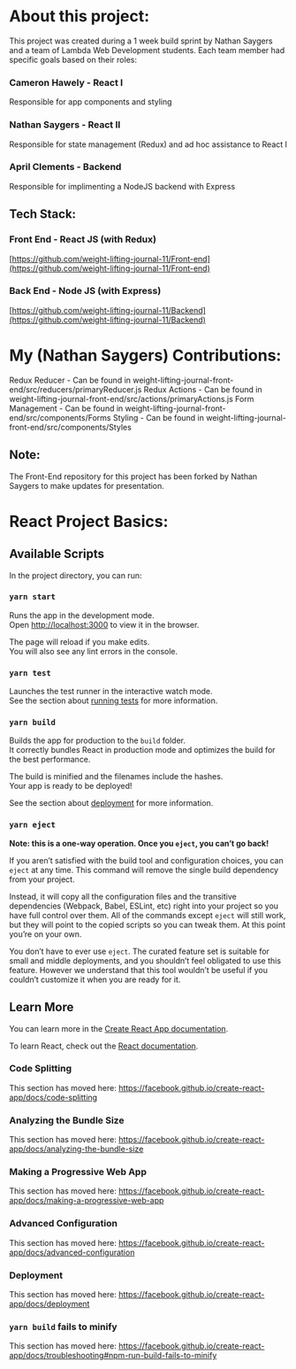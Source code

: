 # About this project:

This project was created during a 1 week build sprint by Nathan Saygers and a team of Lambda Web Development students.  Each team member had specific goals based on their roles:

### Cameron Hawely - React I
Responsible for app components and styling

### Nathan Saygers - React II
Responsible for state management (Redux) and ad hoc assistance to React I

### April Clements - Backend
Responsible for implimenting a NodeJS backend with Express

## Tech Stack:

### Front End - React JS (with Redux)
[https://github.com/weight-lifting-journal-11/Front-end](https://github.com/weight-lifting-journal-11/Front-end)

### Back End - Node JS (with Express)
[https://github.com/weight-lifting-journal-11/Backend](https://github.com/weight-lifting-journal-11/Backend)

# My (Nathan Saygers) Contributions:
Redux Reducer - Can be found in weight-lifting-journal-front-end/src/reducers/primaryReducer.js
Redux Actions - Can be found in weight-lifting-journal-front-end/src/actions/primaryActions.js
Form Management - Can be found in weight-lifting-journal-front-end/src/components/Forms
Styling - Can be found in weight-lifting-journal-front-end/src/components/Styles

## Note:
The Front-End repository for this project has been forked by Nathan Saygers to make updates for presentation.

# React Project Basics:

## Available Scripts

In the project directory, you can run:

### `yarn start`

Runs the app in the development mode.<br />
Open [http://localhost:3000](http://localhost:3000) to view it in the browser.

The page will reload if you make edits.<br />
You will also see any lint errors in the console.

### `yarn test`

Launches the test runner in the interactive watch mode.<br />
See the section about [running tests](https://facebook.github.io/create-react-app/docs/running-tests) for more information.

### `yarn build`

Builds the app for production to the `build` folder.<br />
It correctly bundles React in production mode and optimizes the build for the best performance.

The build is minified and the filenames include the hashes.<br />
Your app is ready to be deployed!

See the section about [deployment](https://facebook.github.io/create-react-app/docs/deployment) for more information.

### `yarn eject`

**Note: this is a one-way operation. Once you `eject`, you can’t go back!**

If you aren’t satisfied with the build tool and configuration choices, you can `eject` at any time. This command will remove the single build dependency from your project.

Instead, it will copy all the configuration files and the transitive dependencies (Webpack, Babel, ESLint, etc) right into your project so you have full control over them. All of the commands except `eject` will still work, but they will point to the copied scripts so you can tweak them. At this point you’re on your own.

You don’t have to ever use `eject`. The curated feature set is suitable for small and middle deployments, and you shouldn’t feel obligated to use this feature. However we understand that this tool wouldn’t be useful if you couldn’t customize it when you are ready for it.

## Learn More

You can learn more in the [Create React App documentation](https://facebook.github.io/create-react-app/docs/getting-started).

To learn React, check out the [React documentation](https://reactjs.org/).

### Code Splitting

This section has moved here: https://facebook.github.io/create-react-app/docs/code-splitting

### Analyzing the Bundle Size

This section has moved here: https://facebook.github.io/create-react-app/docs/analyzing-the-bundle-size

### Making a Progressive Web App

This section has moved here: https://facebook.github.io/create-react-app/docs/making-a-progressive-web-app

### Advanced Configuration

This section has moved here: https://facebook.github.io/create-react-app/docs/advanced-configuration

### Deployment

This section has moved here: https://facebook.github.io/create-react-app/docs/deployment

### `yarn build` fails to minify

This section has moved here: https://facebook.github.io/create-react-app/docs/troubleshooting#npm-run-build-fails-to-minify
